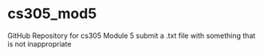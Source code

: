 # cs305_mod5

GitHub Repository for cs305 Module 5
submit a .txt file with something that is not inappropriate
